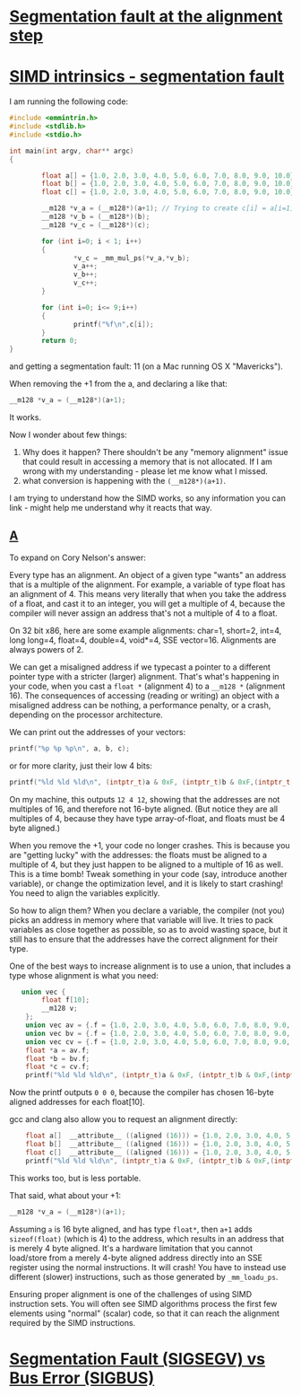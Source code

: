 # [Segmentation fault at the alignment step](https://groups.google.com/forum/#!topic/rna-star/-3slzCzJGnk)





# [SIMD intrinsics - segmentation fault](https://stackoverflow.com/questions/25596379/simd-intrinsics-segmentation-fault)

I am running the following code:

```c
#include <emmintrin.h>
#include <stdlib.h>
#include <stdio.h>

int main(int argv, char** argc)
{

        float a[] = {1.0, 2.0, 3.0, 4.0, 5.0, 6.0, 7.0, 8.0, 9.0, 10.0};
        float b[] = {1.0, 2.0, 3.0, 4.0, 5.0, 6.0, 7.0, 8.0, 9.0, 10.0};
        float c[] = {1.0, 2.0, 3.0, 4.0, 5.0, 6.0, 7.0, 8.0, 9.0, 10.0};

        __m128 *v_a = (__m128*)(a+1); // Trying to create c[i] = a[i=1] * b[i];
        __m128 *v_b = (__m128*)(b);
        __m128 *v_c = (__m128*)(c);

        for (int i=0; i < 1; i++)
        {
                *v_c = _mm_mul_ps(*v_a,*v_b);
                v_a++;
                v_b++;
                v_c++;
        }

        for (int i=0; i<= 9;i++)
        {
                printf("%f\n",c[i]);
        }
        return 0;
}
```

and getting a segmentation fault: 11 (on a Mac running OS X "Mavericks").

When removing the +1 from the a, and declaring a like that:

```c
__m128 *v_a = (__m128*)(a+1);
```

It works.

Now I wonder about few things:

1. Why does it happen? There shouldn't be any "memory alignment" issue that could result in accessing a memory that is not allocated. If I am wrong with my understanding - please let me know what I missed.
2. what conversion is happening with the `(__m128*)(a+1)`.

I am trying to understand how the SIMD works, so any information you can link - might help me understand why it reacts that way.



## [A](https://stackoverflow.com/a/25596779)

To expand on Cory Nelson's answer:

Every type has an alignment. An object of a given type "wants" an address that is a multiple of the alignment. For example, a variable of type float has an alignment of 4. This means very literally that when you take the address of a float, and cast it to an integer, you will get a multiple of 4, because the compiler will never assign an address that's not a multiple of 4 to a float.

On 32 bit x86, here are some example alignments: char=1, short=2, int=4, long long=4, float=4, double=4, void*=4, SSE vector=16. Alignments are always powers of 2.

We can get a misaligned address if we typecast a pointer to a different pointer type with a stricter (larger) alignment. That's what's happening in your code, when you cast a `float *` (alignment 4) to a `__m128 *` (alignment 16). The consequences of accessing (reading or writing) an object with a misaligned address can be nothing, a performance penalty, or a crash, depending on the processor architecture.

We can print out the addresses of your vectors:

```c
printf("%p %p %p\n", a, b, c);
```

or for more clarity, just their low 4 bits:

```c
printf("%ld %ld %ld\n", (intptr_t)a & 0xF, (intptr_t)b & 0xF,(intptr_t)c & 0xF);
```

On my machine, this outputs `12 4 12`, showing that the addresses are not multiples of 16, and therefore not 16-byte aligned. (But notice they are all multiples of 4, because they have type array-of-float, and floats must be 4 byte aligned.)

When you remove the +1, your code no longer crashes. This is because you are "getting lucky" with the addresses: the floats must be aligned to a multiple of 4, but they just happen to be aligned to a multiple of 16 as well. This is a time bomb! Tweak something in your code (say, introduce another variable), or change the optimization level, and it is likely to start crashing! You need to align the variables explicitly.

So how to align them? When you declare a variable, the compiler (not you) picks an address in memory where that variable will live. It tries to pack variables as close together as possible, so as to avoid wasting space, but it still has to ensure that the addresses have the correct alignment for their type.

One of the best ways to increase alignment is to use a union, that includes a type whose alignment is what you need:

```c
   union vec {
        float f[10];
        __m128 v;
    };
    union vec av = {.f = {1.0, 2.0, 3.0, 4.0, 5.0, 6.0, 7.0, 8.0, 9.0, 10.0}};
    union vec bv = {.f = {1.0, 2.0, 3.0, 4.0, 5.0, 6.0, 7.0, 8.0, 9.0, 10.0}};
    union vec cv = {.f = {1.0, 2.0, 3.0, 4.0, 5.0, 6.0, 7.0, 8.0, 9.0, 10.0}};
    float *a = av.f;
    float *b = bv.f;
    float *c = cv.f;
    printf("%ld %ld %ld\n", (intptr_t)a & 0xF, (intptr_t)b & 0xF,(intptr_t)c & 0xF);
```

Now the printf outputs `0 0 0`, because the compiler has chosen 16-byte aligned addresses for each float[10].

gcc and clang also allow you to request an alignment directly:

```c
    float a[]  __attribute__ ((aligned (16))) = {1.0, 2.0, 3.0, 4.0, 5.0, 6.0, 7.0, 8.0, 9.0, 10.0};
    float b[]  __attribute__ ((aligned (16))) = {1.0, 2.0, 3.0, 4.0, 5.0, 6.0, 7.0, 8.0, 9.0, 10.0};
    float c[]  __attribute__ ((aligned (16))) = {1.0, 2.0, 3.0, 4.0, 5.0, 6.0, 7.0, 8.0, 9.0, 10.0};
    printf("%ld %ld %ld\n", (intptr_t)a & 0xF, (intptr_t)b & 0xF,(intptr_t)c & 0xF);
```

This works too, but is less portable.

That said, what about your +1:

```c
__m128 *v_a = (__m128*)(a+1);
```

Assuming `a` is 16 byte aligned, and has type `float*`, then `a+1` adds `sizeof(float)` (which is 4) to the address, which results in an address that is merely 4 byte aligned. It's a hardware limitation that you cannot load/store from a merely 4-byte aligned address directly into an SSE register using the normal instructions. It will crash! You have to instead use different (slower) instructions, such as those generated by `_mm_loadu_ps`.

Ensuring proper alignment is one of the challenges of using SIMD instruction sets. You will often see SIMD algorithms process the first few elements using "normal" (scalar) code, so that it can reach the alignment required by the SIMD instructions.



# [Segmentation Fault (SIGSEGV) vs Bus Error (SIGBUS)](https://www.geeksforgeeks.org/segmentation-fault-sigsegv-vs-bus-error-sigbus/)

